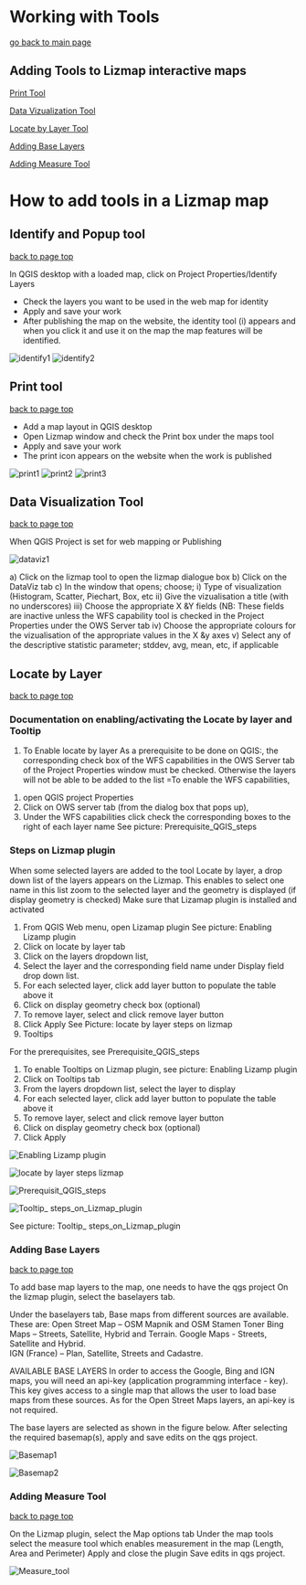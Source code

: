 # Working with Tools

[go back to main page](README.md)

## Adding Tools to Lizmap interactive maps

[Print Tool](#print-tool) 

[Data Vizualization Tool](#data-visualization-tool)

[Locate by Layer Tool](#locate-by-layer) 

[Adding Base Layers](#adding-base-layers) 

[Adding Measure Tool](#adding-measure-tool) 


# How to add tools in a Lizmap map

## Identify and Popup tool

[back to page top](#working-with-tools)

In QGIS desktop with a loaded map, click on Project Properties/Identify Layers
* Check the layers you want to be used in the web map for identity
* Apply and save your work
* After publishing the map on the website, the identity tool (i) appears and when you click it and use it on the map the map features will be identified.

![identify1](images/identify11.png)
![identify2](images/identify2.png)

## Print tool

[back to page top](#working-with-tools)

* Add a map layout in QGIS desktop
* Open Lizmap window and check the Print box under the maps tool
* Apply and save your work
* The print icon appears on the website when the work is published

![print1](images/print1.png)
![print2](images/print2.png)
![print3](images/print3.png)


## Data Visualization Tool

[back to page top](#working-with-tools)

When QGIS Project is set for web mapping or Publishing

![dataviz1](images/dataviz1.png)

a) Click on the lizmap tool to open the lizmap dialogue box
b) Click on the DataViz tab 
c) In the window that opens; choose;
i) Type of visualization (Histogram, Scatter, Piechart, Box, etc
ii) Give the vizualisation a title (with no underscores)
iii) Choose the appropriate X &Y fields  (NB: These fields are inactive unless the WFS capability tool is checked in the Project Properties under the OWS Server tab
iv) Choose the appropriate colours for the vizualisation of the appropriate values in the X &y axes
v) Select any of the descriptive statistic parameter; stddev, avg, mean, etc, if applicable


## Locate by Layer

[back to page top](#working-with-tools)

### Documentation on enabling/activating the Locate by layer and Tooltip 

1.	To Enable locate by layer 
As a prerequisite to be done on QGIS:, the corresponding check box of the WFS capabilities in the OWS Server tab of the Project Properties window must be checked. Otherwise the layers will not be able to be added to the list
=To enable the WFS capabilities, 
1)	open QGIS project Properties
2)	Click on OWS server tab (from the dialog box that pops up),
3)	Under the WFS capabilities click  check  the corresponding  boxes to the  right of  each layer name
See picture: Prerequisite_QGIS_steps 

### Steps on Lizmap plugin

When some selected layers are added to the tool Locate by layer, a drop down list of the layers appears on the Lizmap. This enables to select one name in this list zoom to the selected layer and  the geometry is displayed (if display geometry is checked) 
Make sure that Lizamap plugin is installed and activated 
1.	From QGIS Web menu, open Lizamap plugin
See picture: Enabling Lizamp plugin
2.	Click on locate by layer tab
3.	Click on the layers dropdown list, 
4.	Select the layer and the corresponding field name under Display field drop down list.
5.	For each selected  layer, click add layer button to populate the table above it
6.	Click on display geometry check box (optional)
7.	To remove layer, select and  click remove layer button
8.	Click Apply
See Picture: locate by layer steps on lizmap
2.	Tooltips

For the prerequisites, see Prerequisite_QGIS_steps

1.	To enable Tooltips on Lizmap plugin, see picture: Enabling Lizamp plugin
2.	Click on Tooltips tab 
3.	From the layers dropdown list, select the layer to display
4.	For each selected  layer, click add layer button to populate the table above it
5.	To remove layer, select and  click remove layer button
6.	Click on display geometry check box (optional)
7.	Click Apply


![Enabling Lizamp plugin](images/Enabling_Lizamp_plugin.png)

![locate by layer steps lizmap](images/locate_by_layer_steps_on_lizmap.png)

![Prerequisit_QGIS_steps](images/Prerequisit_QGIS_steps.png)

![Tooltip_ steps_on_Lizmap_plugin](images/Tooltip_steps_on_Lizmap_plugin.png)

See picture: Tooltip_ steps_on_Lizmap_plugin

### Adding Base Layers

[back to page top](#working-with-tools)

To add base map layers to the map, one needs to have the qgs project
On the lizmap plugin, select the baselayers tab.

Under the baselayers tab, Base maps from different sources are available. These are: 
Open Street Map – OSM Mapnik and OSM Stamen Toner
Bing Maps – Streets, Satellite, Hybrid and Terrain.
Google Maps - Streets, Satellite and Hybrid.  
IGN (France) – Plan, Satellite, Streets and Cadastre. 

AVAILABLE BASE LAYERS
In order to access the Google, Bing and IGN maps, you will need an api-key (application programming interface - key). 
This key gives access to a single map that allows the user to load base maps from these sources. 
As for the Open Street Maps layers, an api-key is not required.

The base layers are selected as shown in the figure below.
After selecting the required basemap(s), apply and save edits on the qgs project. 

![Basemap1](images/Basemap1.png)

![Basemap2](images/Basemap2.png)

### Adding Measure Tool

[back to page top](#working-with-tools)

On the Lizmap plugin, select the Map options tab 
Under the map tools select the measure tool which enables measurement in the map (Length, Area and Perimeter)
Apply and close the plugin 
Save edits in qgs project.

![Measure_tool](images/Measure_tool.png)

